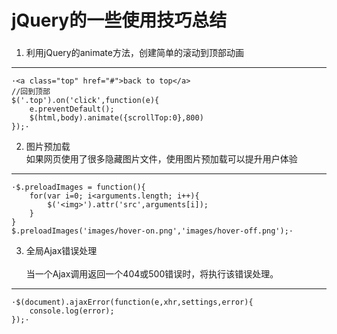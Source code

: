 # jQuery的一些使用技巧总结
###
1. 利用jQuery的animate方法，创建简单的滚动到顶部动画<br>
  ***
	·<a class="top" href="#">back to top</a>
	//回到顶部  
	$('.top').on('click',function(e){
		e.preventDefault();
		$(html,body).animate({scrollTop:0},800)
	});·
2. 图片预加载<br>
  如果网页使用了很多隐藏图片文件，使用图片预加载可以提升用户体验    
  ***
	·$.preloadImages = function(){
		for(var i=0; i<arguments.length; i++){
			$('<img>').attr('src',arguments[i]);
		}
	}
	$.preloadImages('images/hover-on.png','images/hover-off.png');·
3. 全局Ajax错误处理<br>  
  当一个Ajax调用返回一个404或500错误时，将执行该错误处理。   
  ***
	·$(document).ajaxError(function(e,xhr,settings,error){
		console.log(error);
	});·
